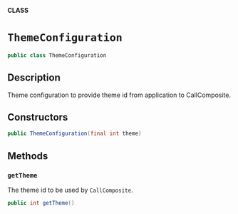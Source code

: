 **CLASS**

# `ThemeConfiguration`

```java
public class ThemeConfiguration
```

## Description

Theme configuration to provide theme id from application to CallComposite.

## Constructors

```java
public ThemeConfiguration(final int theme)
```

## Methods

### `getTheme`

The theme id to be used by `CallComposite`.

```java
public int getTheme()
```
